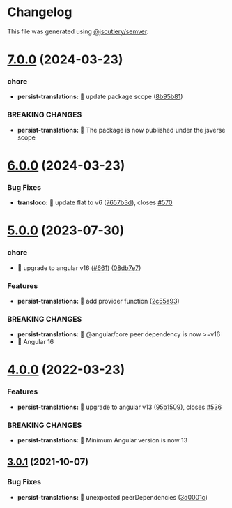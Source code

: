# Changelog

This file was generated using [@jscutlery/semver](https://github.com/jscutlery/semver).

# [7.0.0](https://personal-github/jsverse/transloco/compare/transloco-persist-translations-6.0.0...transloco-persist-translations-7.0.0) (2024-03-23)


### chore

* **persist-translations:** 🤖 update package scope ([8b95b81](https://personal-github/jsverse/transloco/commit/8b95b812a6922d9232988d815a1ddf1833eefe21))


### BREAKING CHANGES

* **persist-translations:** 🧨 The package is now published under the jsverse scope



# [6.0.0](https://personal-github/jsverse/transloco/compare/transloco-persist-translations-5.0.0...transloco-persist-translations-6.0.0) (2024-03-23)


### Bug Fixes

* **transloco:** 🐛 update flat to v6 ([7657b3d](https://personal-github/jsverse/transloco/commit/7657b3de185b011bd35f815436da759aae33fc26)), closes [#570](https://personal-github/jsverse/transloco/issues/570)



# [5.0.0](https://github.com/ngneat/transloco/compare/transloco-persist-translations-4.0.0...transloco-persist-translations-5.0.0) (2023-07-30)

### chore

- 🤖 upgrade to angular v16 ([#661](https://github.com/ngneat/transloco/issues/661)) ([08db7e7](https://github.com/ngneat/transloco/commit/08db7e7d1f64846fa0b07123dee8ff5bff20b4f0))

### Features

- **persist-translations:** 🎸 add provider function ([2c55a93](https://github.com/ngneat/transloco/commit/2c55a93386e187591a443adc136085a1128db173))

### BREAKING CHANGES

- **persist-translations:** 🧨 @angular/core peer dependency is now >=v16
- 🧨 Angular 16

# [4.0.0](https://github.com/ngneat/transloco/compare/transloco-persist-translations-3.0.1...transloco-persist-translations-4.0.0) (2022-03-23)

### Features

- **persist-translations:** 🎸 upgrade to angular v13 ([95b1509](https://github.com/ngneat/transloco/commit/95b1509034c8507002514a560e0b811f8a2acf9f)), closes [#536](https://github.com/ngneat/transloco/issues/536)

### BREAKING CHANGES

- **persist-translations:** 🧨 Minimum Angular version is now 13

## [3.0.1](https://github.com/ngneat/transloco/compare/transloco-persist-translations-3.0.0...transloco-persist-translations-3.0.1) (2021-10-07)

### Bug Fixes

- **persist-translations:** 🐛 unexpected peerDependencies ([3d0001c](https://github.com/ngneat/transloco/commit/3d0001c850727ab6844e379dd94355a6388b7f26))
